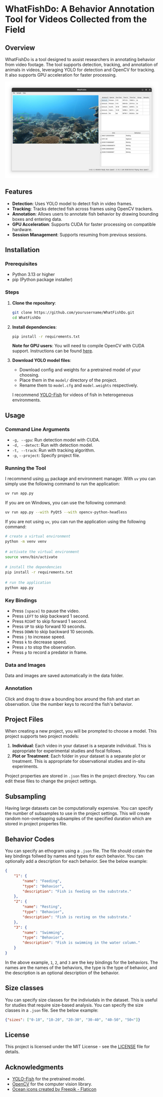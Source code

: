 # WhatFishDo: A Behavior Annotation Tool for Videos Collected from the Field

## Overview

WhatFishDo is a tool designed to assist researchers in annotating behavior from video footage. The tool supports detection, tracking, and annotation of animals in videos, leveraging YOLO for detection and OpenCV for tracking. It also supports GPU acceleration for faster processing.

![WhatFishDo](ui.png)

## Features

- **Detection**: Uses YOLO model to detect fish in video frames.
- **Tracking**: Tracks detected fish across frames using OpenCV trackers.
- **Annotation**: Allows users to annotate fish behavior by drawing bounding boxes and entering data.
- **GPU Acceleration**: Supports CUDA for faster processing on compatible hardware.
- **Session Management**: Supports resuming from previous sessions.

## Installation

### Prerequisites

- Python 3.13 or higher
- pip (Python package installer)

### Steps

1. **Clone the repository**:
    
    ```sh
    git clone https://github.com/yourusername/WhatFishDo.git
    cd WhatFishDo
    ```

2. **Install dependencies**:
    
    ```sh
    pip install -r requirements.txt
    ```

    **Note for GPU users**: You will need to compile OpenCV with CUDA support. Instructions can be found [here](https://gist.github.com/minhhieutruong0705/8f0ec70c400420e0007c15c98510f133). 

3. **Download YOLO model files**:
    - Download config and weights for a pretrained model of your choosing.
    - Place them in the `model/` directory of the project.
    - Rename them to `model.cfg` and `model.weights` respectively. 
    
    I recommend [YOLO-Fish](https://github.com/tamim662/YOLO-Fish/tree/main) for videos of fish in heterogeneous environments.

## Usage

### Command Line Arguments

- `-g, --gpu`: Run detection model with CUDA.
- `-d, --detect`: Run with detection model.
- `-t, --track`: Run with tracking algorithm.
- `-p`, `--project`: Specify project file.
 
### Running the Tool

I recommend using [`uv`](https://docs.astral.sh/uv/) package and environment manager. With `uv` you can simply use the following command to run the application:

```sh
uv run app.py
```

If you are on Windows, you can use the following command:

```sh
uv run app.py --with PyQt5 --with opencv-python-headless
```

If you are not using `uv`, you can run the application using the following command:

```sh
# create a virtual environment
python -m venv venv

# activate the virtual environment
source venv/bin/activate

# install the dependencies
pip install -r requirements.txt

# run the application
python app.py
```

### Key Bindings

- Press `[space]` to pause the video.
- Press `LEFT` to skip backward 1 second.
- Press `RIGHT` to skip forward 1 second.
- Press `UP` to skip forward 10 seconds.
- Press `DOWN` to skip backward 10 seconds.
- Press `j` to increase speed.
- Press `k` to decrease speed.
- Press `z` to stop the observation.
- Press `p` to record a predator in frame.

### Data and Images

Data and images are saved automatically in the data folder.

### Annotation

Click and drag to draw a bounding box around the fish and start an observation. Use the number keys to record the fish's behavior.

## Project Files

When creating a new project, you will be prompted to choose a model. This project supports two project models:

1. **Individual**: Each video in your dataset is a separate individual. This is appropriate for experimental studies and focal follows.
2. **Plot or Treatment**: Each folder in your dataset is a separate plot or treatment. This is appropriate for observational studies and in-situ experiments.

Project properties are stored in `.json` files in the project directory. You can edit these files to change the project settings.

## Subsampling

Having large datasets can be computationally expensive. You can specify the number of subsamples to use in the project settings. This will create random non-overlapping subsamples of the specified duration which are stored in project propertes file.

## Behavior Codes

You can specify an ethogram using a `.json` file. The file should cotain the key bindings follwed by names and types for each behavior. You can optionally add a description for each behavior. See the below example:

```json
{
    "1": {
        "name": "Feeding",
        "type": "Behavior",
        "description": "Fish is feeding on the substrate."
    },
    "2": {
        "name": "Resting",
        "type": "Behavior",
        "description": "Fish is resting on the substrate."
    },
    "3": {
        "name": "Swimming",
        "type": "Behavior",
        "description": "Fish is swimming in the water column."
    }
}
```

In the above example, `1`, `2`, and `3` are the key bindings for the behaviors. The names are the names of the behaviors, the type is the type of behavior, and the description is an optional description of the behavior.

## Size classes

You can specify size classes for the indiviudals in the dataset. This is useful for studies that require size-based analysis. You can specify the size classes in a `.json` file. See the below example:

```json
{"sizes": ["0-10", "10-20", "20-30", "30-40", "40-50", "50<"]}
```

## License

This project is licensed under the MIT License - see the [LICENSE](LICENSE) file for details.

## Acknowledgments

- [YOLO-Fish](https://github.com/tamim662/YOLO-Fish/tree/main) for the pretrained model.
- [OpenCV](https://opencv.org/) for the computer vision library.
- <a href="https://www.flaticon.com/free-icons/ocean" title="ocean icons">Ocean icons created by Freepik - Flaticon</a>